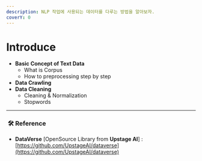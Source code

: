 ```yaml
---
description: NLP 작업에 사용되는 데이터를 다루는 방법을 알아보자.
coverY: 0
---
```


# Introduce

* **Basic Concept of Text Data**
  * What is Corpus
  * How to preprocessing step by step
* **Data Crawling**
* **Data Cleaning**
  * Cleaning & Normalization
  * Stopwords

***

### ️ ️🛠️ Reference

* **DataVerse** \[OpenSource Library from **Upstage AI**] : [https://github.com/UpstageAI/dataverse](https://github.com/UpstageAI/dataverse)

